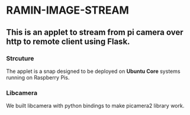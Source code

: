 # RAMIN-IMAGE-STREAM
## This is an applet to stream from pi camera over http to remote client using Flask.

### Strcuture
The applet is a snap designed to be deployed on **Ubuntu Core** systems running on Raspberry Pis.

### Libcamera
We built libcamera with python bindings to make picamera2 library work.
